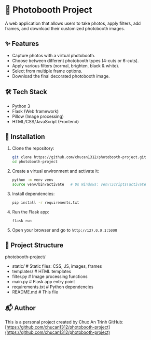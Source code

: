 # 📸 Photobooth Project

A web application that allows users to take photos, apply filters, add frames, and download their customized photobooth images.

## ✨ Features

- Capture photos with a virtual photobooth.
- Choose between different photobooth types (4-cuts or 6-cuts).
- Apply various filters (normal, brighten, black & white).
- Select from multiple frame options.
- Download the final decorated photobooth image.

## 🛠️ Tech Stack

- Python 3
- Flask (Web framework)
- Pillow (Image processing)
- HTML/CSS/JavaScript (Frontend)

## 🚀 Installation

1. Clone the repository:
    ```bash
    git clone https://github.com/chucan1312/photobooth-project.git
    cd photobooth-project
    ```

2. Create a virtual environment and activate it:
    ```bash
    python -m venv venv
    source venv/bin/activate   # On Windows: venv\Scripts\activate
    ```

3. Install dependencies:
    ```bash
    pip install -r requirements.txt
    ```

4. Run the Flask app:
    ```bash
    flask run
    ```

5. Open your browser and go to `http://127.0.0.1:5000`

## 📁 Project Structure

photobooth-project/
- static/ # Static files: CSS, JS, images, frames
- templates/ # HTML templates
- filter.py # Image processing functions
- main.py # Flask app entry point
- requirements.txt # Python dependencies
- README.md # This file

## 📬 Author

This is a personal project created by Chuc An Trinh
GitHub: [https://github.com/chucan1312/photobooth-project](https://github.com/chucan1312/photobooth-project)
